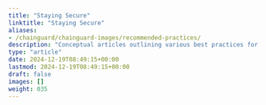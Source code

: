 ```yaml
---
title: "Staying Secure"
linktitle: "Staying Secure"
aliases:
- /chainguard/chainguard-images/recommended-practices/
description: "Conceptual articles outlining various best practices for keeping Chainguard Containers secure."
type: "article"
date: 2024-12-19T08:49:15+00:00
lastmod: 2024-12-19T08:49:15+00:00
draft: false
images: []
weight: 035
---
```

